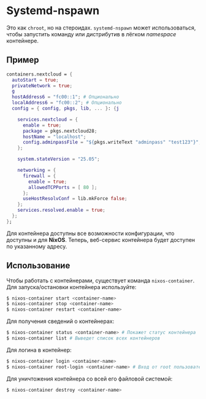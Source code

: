 # Systemd-nspawn

Это как `chroot`, но на стероидах. `systemd-nspawn` может использоваться, чтобы запустить команду или дистрибутив в лёгком *namespace* контейнере.

## Пример

```nix
containers.nextcloud = {
  autoStart = true;
  privateNetwork = true;
  g
  hostAddress6 = "fc00::1"; # Опционально
  localAddress6 = "fc00::2"; # Опционально
  config = { config, pkgs, lib, ... }: {j

    services.nextcloud = {
      enable = true;
      package = pkgs.nextcloud28;
      hostName = "localhost";
      config.adminpassFile = "${pkgs.writeText "adminpass" "test123"}"; # Не используйте в проде - этот файл будет доступен для чтения кому угодно
    };

    system.stateVersion = "25.05";

    networking = {
      firewall = {
        enable = true;
        allowedTCPPorts = [ 80 ];
      };
      useHostResolvConf = lib.mkForce false;
    };
    services.resolved.enable = true;
  };
};
```

Для контейнера доступны все возможности конфигурации, что доступны и для **NixOS**. Теперь, веб-сервис контейнера будет доступен по указанному адресу.

## Использование

Чтобы работать с контейнерами, существует команда `nixos-container`. Для запуска/остановки контейнера используйте:

```bash
$ nixos-container start <container-name>
$ nixos-container stop <container-name>
$ nixos-container restart <container-name>
```

Для получения сведений о контейнерах:

```bash
$ nixos-container status <container-name> # Покажет статус контейнера
$ nixos-container list # Выведет список всех контейнеров
```

Для логина в контейнер:

```bash
$ nixos-container login <container-name>
$ nixos-container root-login <container-name> # Вход от root пользователя, пароль не требуется
```

Для уничтожения контейнера со всей его файловой системой:

```bash
$ nixos-container destroy <container-name>
```
